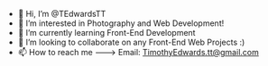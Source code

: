 - 👋 Hi, I’m @TEdwardsTT
- 👀 I’m interested in Photography and Web Development!
- 🌱 I’m currently learning Front-End Development
- 💞️ I’m looking to collaborate on any Front-End Web Projects :)
- 📫 How to reach me ---> Email: TimothyEdwards.tt@gmail.com 

<!---
TEdwardsTT/TEdwardsTT is a ✨ special ✨ repository because its `README.md` (this file) appears on your GitHub profile.
You can click the Preview link to take a look at your changes.
--->
